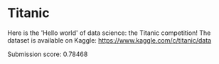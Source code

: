 # Titanic

Here is the 'Hello world' of data science: the Titanic competition!
The dataset is available on Kaggle: https://www.kaggle.com/c/titanic/data

Submission score: 0.78468
